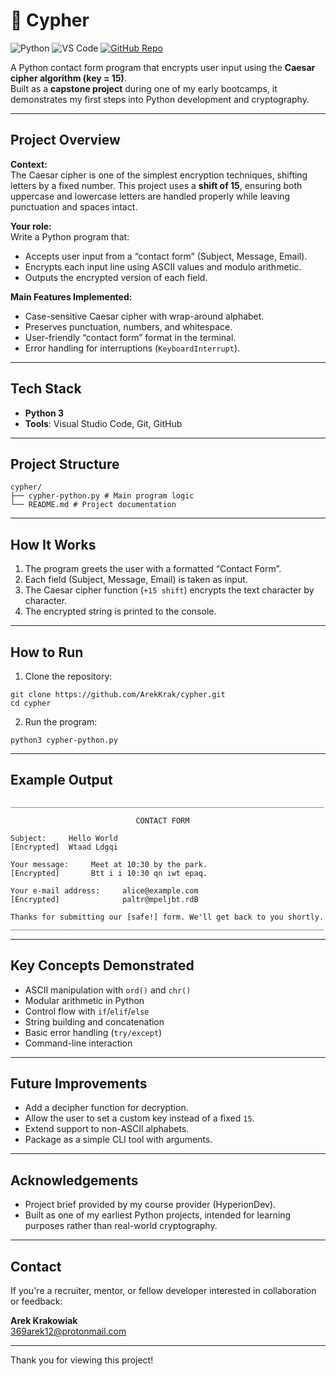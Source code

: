 # 🔐 Cypher

![Python](https://img.shields.io/badge/Python-Language-white?logo=python&logoColor=blue&style=flat)
![VS Code](https://img.shields.io/badge/VS_Code-Editor-007ACC?logo=visualstudiocode&logoColor=white&style=flat)
[![GitHub Repo](https://img.shields.io/badge/GitHub-Repository-181717?logo=github&logoColor=white&style=flat)](https://github.com/ArekKrak/cypher)

A Python contact form program that encrypts user input using the **Caesar cipher algorithm (key = 15)**.  
Built as a **capstone project** during one of my early bootcamps, it demonstrates my first steps into Python development and cryptography.

---

## Project Overview

**Context:**  
The Caesar cipher is one of the simplest encryption techniques, shifting letters by a fixed number. This project uses a **shift of 15**, ensuring both uppercase and lowercase letters are handled properly while leaving punctuation and spaces intact.

**Your role:**  
Write a Python program that:
- Accepts user input from a “contact form” (Subject, Message, Email).
- Encrypts each input line using ASCII values and modulo arithmetic.
- Outputs the encrypted version of each field.

**Main Features Implemented:**
- Case-sensitive Caesar cipher with wrap-around alphabet.
- Preserves punctuation, numbers, and whitespace.
- User-friendly “contact form” format in the terminal.
- Error handling for interruptions (`KeyboardInterrupt`).

---

## Tech Stack

- **Python 3**
- **Tools**: Visual Studio Code, Git, GitHub

---

## Project Structure

```
cypher/
├── cypher-python.py # Main program logic
└── README.md # Project documentation
```

---

## How It Works

1. The program greets the user with a formatted “Contact Form”.
2. Each field (Subject, Message, Email) is taken as input.
3. The Caesar cipher function (`+15 shift`) encrypts the text character by character.
4. The encrypted string is printed to the console.

---

## How to Run

1. Clone the repository:

```
git clone https://github.com/ArekKrak/cypher.git
cd cypher
```
2. Run the program:
```
python3 cypher-python.py
```

---
## Example Output

```
______________________________________________________________________

                            CONTACT FORM

Subject:     Hello World
[Encrypted]  Wtaad Ldgqi

Your message:     Meet at 10:30 by the park.
[Encrypted]       Btt i i 10:30 qn iwt epaq.

Your e-mail address:     alice@example.com
[Encrypted]              paltr@mpeljbt.rdB

Thanks for submitting our [safe!] form. We'll get back to you shortly.
______________________________________________________________________
```

---
## Key Concepts Demonstrated

- ASCII manipulation with ```ord()``` and ```chr()```
- Modular arithmetic in Python
- Control flow with ```if```/```elif```/```else```
- String building and concatenation
- Basic error handling (```try/except```)
- Command-line interaction

---
## Future Improvements

- Add a decipher function for decryption.
- Allow the user to set a custom key instead of a fixed ```15```.
- Extend support to non-ASCII alphabets.
- Package as a simple CLI tool with arguments.

---
## Acknowledgements

- Project brief provided by my course provider (HyperionDev).
- Built as one of my earliest Python projects, intended for learning purposes rather than real-world cryptography.

---
## Contact
If you're a recruiter, mentor, or fellow developer interested in collaboration or feedback:

**Arek Krakowiak**  
[369arek12@protonmail.com](mailto:369arek12@protonmail.com)

---

Thank you for viewing this project!